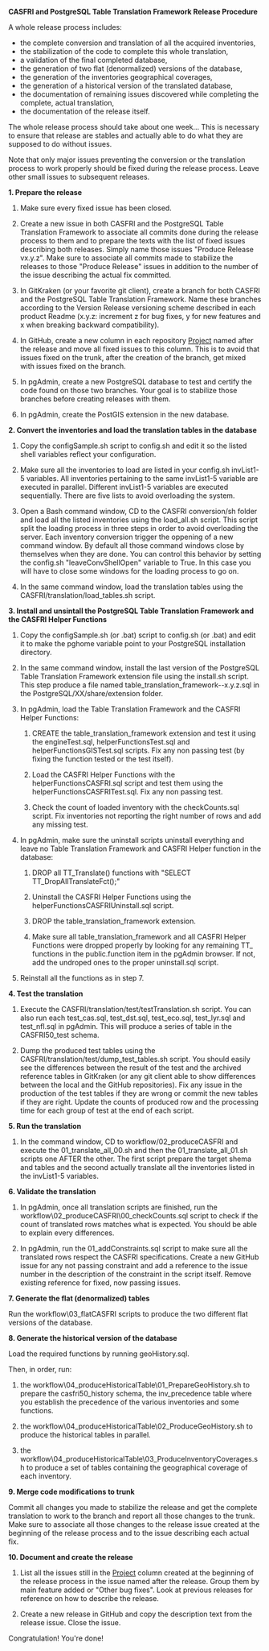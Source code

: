 **CASFRI and PostgreSQL Table Translation Framework Release Procedure**

A whole release process includes:

- the complete conversion and translation of all the acquired inventories,
- the stabilization of the code to complete this whole translation,
- a validation of the final completed database,
- the generation of two flat (denormalized) versions of the database,
- the generation of the inventories geographical coverages,
- the generation of a historical version of the translated database,
- the documentation of remaining issues discovered while completing the complete, actual translation,
- the documentation of the release itself.

The whole release process should take about one week... This is necessary to ensure that release are stables and actually able to do what they are supposed to do without issues. 

Note that only major issues preventing the conversion or the translation process to work properly should be fixed during the release process. Leave other small issues to subsequent releases.

**1. Prepare the release**

1. Make sure every fixed issue has been closed.

2. Create a new issue in both CASFRI and the PostgreSQL Table Translation Framework to associate all commits done during the release process to them and to prepare the texts with the list of fixed issues describing both releases. Simply name those issues "Produce Release vx.y.z". Make sure to associate all commits made to stabilize the releases to those "Produce Release" issues in addition to the number of the issue describing the actual fix committed.

3. In GitKraken (or your favorite git client), create a branch for both CASFRI and the PostgreSQL Table Translation Framework. Name these branches according to the Version Release versioning scheme described in each product Readme (x.y.z: increment z for bug fixes, y for new features and x when breaking backward compatibility).

4. In GitHub, create a new column in each repository [Project](https://github.com/edwardsmarc/CASFRI/projects) named after the release and move all fixed issues to this column. This is to avoid that issues fixed on the trunk, after the creation of the branch, get mixed with issues fixed on the branch.

5. In pgAdmin, create a new PostgreSQL database to test and certify the code found on those two branches. Your goal is to stabilize those branches before creating releases with them.

6. In pgAdmin, create the PostGIS extension in the new database.

**2. Convert the inventories and load the translation tables in the database**

1. Copy the configSample.sh script to config.sh and edit it so the listed shell variables reflect your configuration.

3. Make sure all the inventories to load are listed in your config.sh invList1-5 variables. All inventories pertaining to the same invList1-5 variable are executed in parallel. Different invList1-5 variables are executed sequentially. There are five lists to avoid overloading the system.

3. Open a Bash command window, CD to the CASFRI conversion/sh folder and load all the listed inventories using the load_all.sh script. This script split the loading process in three steps in order to avoid overloading the server. Each inventory conversion trigger the oppening of a new command window. By default all those command windows close by themselves when they are done. You can control this behavior by setting the config.sh "leaveConvShellOpen" variable to True. In this case you will have to close some windows for the loading process to go on.

4. In the same command window, load the translation tables using the CASFRI/translation/load_tables.sh script.

**3. Install and unsintall the PostgreSQL Table Translation Framework and the CASFRI Helper Functions**

1. Copy the configSample.sh (or .bat) script to config.sh (or .bat) and edit it to make the pghome variable point to your PostgreSQL installation directory. 

2. In the same command window, install the last version of the PostgreSQL Table Translation Framework extension file using the install.sh script. This step produce a file named table_translation_framework--x.y.z.sql in the PostgreSQL/XX/share/extension folder.

3. In pgAdmin, load the Table Translation Framework and the CASFRI Helper Functions:

    1. CREATE the table_translation_framework extension and test it using the engineTest.sql, helperFunctionsTest.sql and helperFunctionsGISTest.sql scripts. Fix any non passing test (by fixing the function tested or the test itself).

    2. Load the CASFRI Helper Functions with the helperFunctionsCASFRI.sql script and test them using the helperFunctionsCASFRITest.sql. Fix any non passing test.

    3. Check the count of loaded inventory with the checkCounts.sql script. Fix inventories not reporting the right number of rows and add any missing test.

4. In pgAdmin, make sure the uninstall scripts uninstall everything and leave no Table Translation Framework and CASFRI Helper function in the database:

    1. DROP all TT_Translate() functions with "SELECT TT_DropAllTranslateFct();"

    2. Uninstall the CASFRI Helper Functions using the helperFunctionsCASFRIUninstall.sql script.

    3. DROP the table_translation_framework extension.

    4. Make sure all table_translation_framework and all CASFRI Helper Functions were dropped properly by looking for any remaining TT_ functions in the public.function item in the pgAdmin browser. If not, add the undroped ones to the proper uninstall.sql script.

5. Reinstall all the functions as in step 7.

**4. Test the translation**

1. Execute the CASFRI/translation/test/testTranslation.sh script. You can also run each test_cas.sql, test_dst.sql, test_eco.sql, test_lyr.sql and test_nfl.sql in pgAdmin. This will produce a series of table in the CASFRI50_test schema.

2. Dump the produced test tables using the CASFRI/translation/test/dump_test_tables.sh script. You should easily see the differences between the result of the test and the archived reference tables in GitKraken (or any git client able to show differences between the local and the GitHub repositories). Fix any issue in the production of the test tables if they are wrong or commit the new tables if they are right. Update the counts of produced row and the processing time for each group of test at the end of each script.

**5. Run the translation**

1. In the command window, CD to workflow/02_produceCASFRI and execute the 01_translate_all_00.sh and then the 01_translate_all_01.sh scripts one AFTER the other. The first script prepare the target shema and tables and the second actually translate all the inventories listed in the invList1-5 variables.

**6. Validate the translation**

1. In pgAdmin, once all translation scripts are finished, run the workflow\02_produceCASFRI\00_checkCounts.sql script to check if the count of translated rows matches what is expected. You should be able to explain every differences.

2. In pgAdmin, run the 01_addConstraints.sql script to make sure all the translated rows respect the CASFRI specifications. Create a new GitHub issue for any not passing constraint and add a reference to the issue number in the description of the constraint in the script itself. Remove existing reference for fixed, now passing issues.

**7. Generate the flat (denormalized) tables**

Run the workflow\03_flatCASFRI scripts to produce the two different flat versions of the database.

**8. Generate the historical version of the database**

Load the required functions by running geoHistory.sql.

Then, in order, run:

1. the workflow\04_produceHistoricalTable\01_PrepareGeoHistory.sh to prepare the casfri50_history schema, the inv_precedence table where you establish the precedence of the various inventories and some functions.

2. the workflow\04_produceHistoricalTable\02_ProduceGeoHistory.sh to produce the historical tables in parallel.

3. the workflow\04_produceHistoricalTable\03_ProduceInventoryCoverages.sh to produce a set of tables containing the geographical coverage of each inventory.

**9. Merge code modifications to trunk**

Commit all changes you made to stabilize the release and get the complete translation to work to the branch and report all those changes to the trunk. Make sure to associate all those changes to the release issue created at the beginning of the release process and to the issue describing each actual fix.

**10. Document and create the release**

1. List all the issues still in the [Project](https://github.com/edwardsmarc/CASFRI/projects) column created at the beginning of the release process in the issue named after the release. Group them by main feature added or "Other bug fixes". Look at previous releases for reference on how to describe the release.

2. Create a new release in GitHub and copy the description text from the release issue. Close the issue.

Congratulation! You're done!
